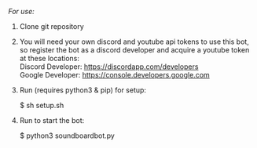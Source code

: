 *For use:*  
  
1. Clone git repository  
2. You will need your own discord and youtube api tokens to use this bot, so register the bot as a discord developer and acquire a youtube token at these locations:  
Discord Developer: https://discordapp.com/developers  
Google Developer: https://console.developers.google.com  
3. Run (requires python3 & pip) for setup:  
  
    $ sh setup.sh  
  
4. Run to start the bot:  
  
    $ python3 soundboardbot.py
